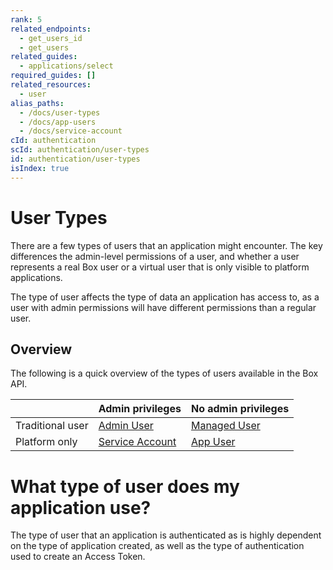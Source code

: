 ```yaml
---
rank: 5
related_endpoints:
  - get_users_id
  - get_users
related_guides:
  - applications/select
required_guides: []
related_resources:
  - user
alias_paths:
  - /docs/user-types
  - /docs/app-users
  - /docs/service-account
cId: authentication
scId: authentication/user-types
id: authentication/user-types
isIndex: true
---
```


# User Types

There are a few types of users that an application might encounter. The key
differences the admin-level permissions of a user, and whether a user represents
a real Box user or a virtual user that is only visible to platform applications.

The type of user affects the type of data an application has access to, as a
user with admin permissions will have different permissions than a regular user.

## Overview

<!-- markdownlint-disable line-length -->

The following is a quick overview of the types of users available in the Box API.

|                  | Admin privileges                   | No admin privileges         |
| ---------------- | ---------------------------------- | --------------------------- |
| Traditional user | [Admin User][admin-user]           | [Managed User][managed-user] |
| Platform only    | [Service Account][service-account] | [App User][app-user]        |

<!-- markdownlint-enable line-length -->

<Message>

# What type of user does my application use?

The type of user that an application is authenticated as is highly dependent
on the type of application created, as well as the type of authentication used
to create an Access Token.

</Message>

[admin-user]: guide://authentication/user-types/managed-users/#admin--co-admin-roles
[service-account]: guide://authentication/user-types/app-users/#service-accounts
[managed-user]: guide://authentication/user-types/managed-users
[app-user]: guide://authentication/user-types/app-users

